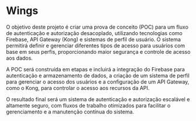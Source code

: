 # Wings

O objetivo deste projeto é criar uma prova de conceito (POC) para um fluxo de autenticação e autorização desacoplado, utilizando tecnologias como Firebase, API Gateway (Kong) e sistemas de perfil de usuário. O sistema permitirá definir e gerenciar diferentes tipos de acesso para usuários com base em seus perfis, proporcionando maior segurança e controle de acesso aos dados.

A POC será construída em etapas e incluirá a integração do Firebase para autenticação e armazenamento de dados, a criação de um sistema de perfil para gerenciar o acesso dos usuários e a configuração de um API Gateway, como o Kong, para controlar o acesso aos recursos da API.

O resultado final será um sistema de autenticação e autorização escalável e altamente seguro, com fluxos de trabalho otimizados para facilitar o gerenciamento e a manutenção contínua do sistema.
